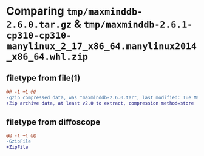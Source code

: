 # Comparing `tmp/maxminddb-2.6.0.tar.gz` & `tmp/maxminddb-2.6.1-cp310-cp310-manylinux_2_17_x86_64.manylinux2014_x86_64.whl.zip`

## filetype from file(1)

```diff
@@ -1 +1 @@
-gzip compressed data, was "maxminddb-2.6.0.tar", last modified: Tue Mar 19 19:54:30 2024, max compression
+Zip archive data, at least v2.0 to extract, compression method=store
```

## filetype from diffoscope

```diff
@@ -1 +1 @@
-GzipFile
+ZipFile
```

